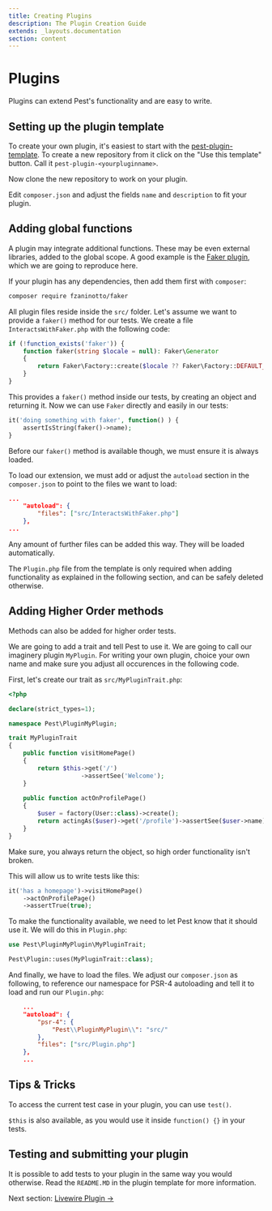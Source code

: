 ```yaml
---
title: Creating Plugins
description: The Plugin Creation Guide
extends: _layouts.documentation
section: content
---
```


# Plugins

Plugins can extend Pest's functionality and are easy to write.

## Setting up the plugin template

To create your own plugin, it's easiest to start with the [pest-plugin-template](https://github.com/pestphp/pest-plugin-template).
To create a new repository from it click on the "Use this template" button. Call it `pest-plugin-<yourpluginname>`. 

Now clone the new repository to work on your plugin.

Edit `composer.json` and adjust the fields `name` and `description` to fit your plugin.

## Adding global functions

A plugin may integrate additional functions. These may be even external
libraries, added to the global scope. A good example is the [Faker plugin](https://github.com/pestphp/pest-plugin-faker), 
which we are going to reproduce here. 

If your plugin has any dependencies, then add them first with `composer`:

```bash
composer require fzaninotto/faker
```

All plugin files reside inside the `src/` folder. Let's assume we want to provide a `faker()` method
for our tests. We create a file `InteractsWithFaker.php` with the following code:

```php
if (!function_exists('faker')) {
    function faker(string $locale = null): Faker\Generator
    {
        return Faker\Factory::create($locale ?? Faker\Factory::DEFAULT_LOCALE);
    }
}
```

This provides a `faker()` method inside our tests, by creating an object and returning it. 
Now we can use `Faker` directly and easily in our tests: 

```php
it('doing something with faker', function() ) {
    assertIsString(faker()->name);
}
```

Before our `faker()` method is available though, we must ensure it is always loaded.

To load our extension, we must add or adjust the `autoload` section in the `composer.json` to point to the files we want to load:
```json
...
    "autoload": {
        "files": ["src/InteractsWithFaker.php"]
    },
...
```
Any amount of further files can be added this way. They will be loaded automatically.

The `Plugin.php` file from the template is only required when adding functionality as explained 
in the following section, and can be safely deleted otherwise.

## Adding Higher Order methods

Methods can also be added for higher order tests. 

We are going to add a trait and tell Pest to use it. We are going to call our imaginery plugin `MyPlugin`. 
For writing your own plugin, choice your own name and make sure you adjust all occurences in the following code.

First, let's create our trait as `src/MyPluginTrait.php`:

```php
<?php

declare(strict_types=1);

namespace Pest\PluginMyPlugin;

trait MyPluginTrait
{
    public function visitHomePage()
    {
        return $this->get('/')
                    ->assertSee('Welcome');
    }
    
    public function actOnProfilePage()
    {
        $user = factory(User::class)->create();
        return actingAs($user)->get('/profile')->assertSee($user->name);
    }
}
```

Make sure, you always return the object, so high order functionality isn't broken.

This will allow us to write tests like this:
```php
it('has a homepage')->visitHomePage()
    ->actOnProfilePage()
    ->assertTrue(true);
```

To make the functionality available, we need to let Pest know that it should use it. We will do this in `Plugin.php`:

```php
use Pest\PluginMyPlugin\MyPluginTrait;

Pest\Plugin::uses(MyPluginTrait::class);
```

And finally, we have to load the files. We adjust our `composer.json` as following, to reference our namespace 
for PSR-4 autoloading and tell it to load and run our `Plugin.php`:

```json
    ...
    "autoload": {
        "psr-4": {
            "Pest\\PluginMyPlugin\\": "src/"
        },
        "files": ["src/Plugin.php"]
    },
    ...
```

## Tips & Tricks

To access the current test case in your plugin, you can use `test()`.

`$this` is also available, as you would use it inside `function() {}` in your tests.


## Testing and submitting your plugin

It is possible to add tests to your plugin in the same way you would 
otherwise. Read the `README.MD` in the plugin template for more information.
 
 
Next section: [Livewire Plugin →](/docs/plugins/livewire) 

